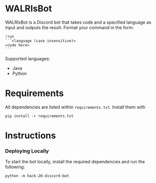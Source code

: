 

#  WALRIsBot

WALRIsBot is a Discord bot that takes code and a specified language as input and outputs the result. Format your command in the form:

    !run
    ```<language (case insensitive)>
    <code here>
    ```

Supported languages:
* Java
* Python

# Requirements
All dependencies are listed within `requirements.txt`. Install them with

```
pip install -r requirements.txt
```

# Instructions
### Deploying Locally
To start the bot locally, install the required dependencies and run the following:

```
python -m hack-20-discord-bot
```
